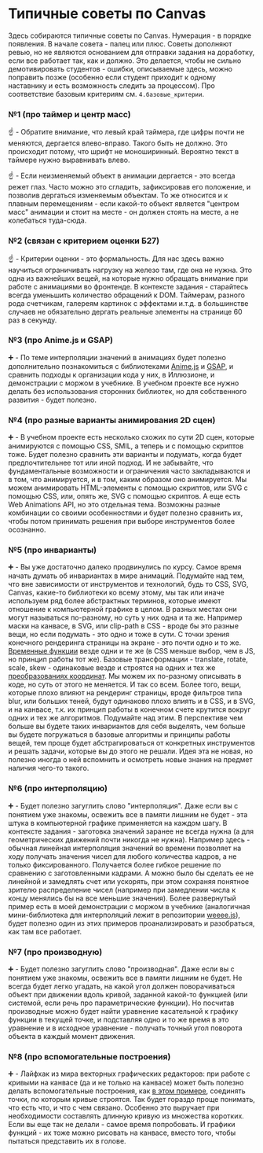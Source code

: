 # Типичные советы по Canvas

Здесь собираются типичные советы по Canvas. Нумерация - в порядке появления. В начале совета - палец или плюс. Советы дополняют ревью, но не являются основанием для отправки задания на доработку, если все работает так, как и должно. Это делается, чтобы не сильно демотивировать студентов - ошибки, описываемые здесь, можно поправить позже (особенно если студент приходит к одному наставнику и есть возможность следить за процессом). Про соответствие базовым критериям см. `4.базовые_критерии`.


### №1 (про таймер и центр масс)

:point_up: - Обратите внимание, что левый край таймера, где цифры почти не меняются, дергается влево-вправо. Такого быть не должно. Это происходит потому, что шрифт не моноширинный. Вероятно текст в таймере нужно выравнивать влево.

:point_up: - Если неизменяемый объект в анимации дергается - это всегда режет глаз. Часто можно это сгладить, зафиксировав его положение, и позволив дергаться изменяемым объектам. То же относится и к плавным перемещениям - если какой-то объект является "центром масс" анимации и стоит на месте - он должен стоять на месте, а не колебаться туда-сюда.


### №2 (связан с критерием оценки Б27)

:point_up: - Критерии оценки - это формальность. Для нас здесь важно научиться ограничивать нагрузку на железо там, где она не нужна. Это одна из важнейших вещей, на которые нужно обращать внимание при работе с анимациями во фронтенде. В контексте задания - старайтесь всегда уменьшить количество обращений к DOM. Таймерам, разного рода счетчикам, галереям картинок с эффектами и.т.д. в большинстве случаев не обязательно дергать реальные элементы на странице 60 раз в секунду.


### №3 (про Anime.js и GSAP)

:heavy_plus_sign: - По теме интерполяции значений в анимациях будет полезно дополнительно познакомиться с библиотеками [Anime.js](https://animejs.com/) и [GSAP](https://greensock.com/gsap/), и сравнить подходы к организации кода у них, в Иллюзионе, и демонстрации с моржом в учебнике. В учебном проекте все нужно делать без использования сторонних библиотек, но для собственного развития - будет полезно.


### №4 (про разные варианты анимирования 2D сцен)

:heavy_plus_sign: - В учебном проекте есть несколько схожих по сути 2D сцен, которые анимируются с помощью CSS, SMIL, а теперь и с помощью скриптов тоже. Будет полезно сравнить эти варианты и подумать, когда будет предпочтительнее тот или иной подход. И не забывайте, что фундаментальные возможности и ограничения часто закладываются и в том, что анимируется, и в том, каким образом оно анимируется. Мы можем анимировать HTML-элементы с помощью скриптов, или SVG с помощью CSS, или, опять же, SVG с помощью скриптов. А еще есть Web Animations API, но это отдельная тема. Возможны разные комбинации со своими особенностями и будет полезно сравнить их, чтобы потом принимать решения при выборе инструментов более осознанно.


### №5 (про инварианты)

:heavy_plus_sign: - Вы уже достаточно далеко продвинулись по курсу. Самое время начать думать об инвариантах в мире анимаций. Подумайте над тем, что вне зависимости от инструментов и технологий, будь то CSS, SVG, Canvas, какие-то библиотеки ко всему этому, мы так или иначе используем ряд более абстрактных терминов, которые имеют отношение к компьютерной графике в целом. В разных местах они могут называться по-разному, но суть у них одна и та же. Например маски на канвасе, в SVG, или clip-path в CSS - вроде бы это разные вещи, но если подумать - это одно и тоже в сути. С точки зрения конечного рендеринга страницы на экране - это почти одно и то же. [Временные функции](https://habr.com/ru/post/518006/) везде одни и те же (в CSS меньше выбор, чем в JS, но принцип работы тот же). Базовые трансформации - translate, rotate, scale, skew - одинаковые везде и строятся на одних и тех же [преобразованиях координат](https://habr.com/ru/post/520078/). Мы можем их по-разному описывать в коде, но суть от этого не меняется. И так со всем. Более того, вещи, которые плохо влияют на рендеринг страницы, вроде фильтров типа blur, или больших теней, будут одинаково плохо влиять и в CSS, и в SVG, и на канвасе, т.к. их принцип работы в конечном счете крутится вокруг одних и тех же алгоритмов. Подумайте над этим. В перспективе чем больше вы будете таких инвариантов для себя выделять, чем больше вы будете погружаться в базовые алгоритмы и принципы работы вещей, тем проще будет абстрагироваться от конкретных инструментов и решать задачи, которые вы до этого не решали. Идея эта не новая, но полезно иногда о ней вспомнить и осмотреть новые знания на предмет наличия чего-то такого.


### №6 (про интерполяцию)

:heavy_plus_sign: - Будет полезно загуглить слово "интерполяция". Даже если вы с понятием уже знакомы, освежить все в памяти лишним не будет - эта штука в компьютерной графике применяется на каждом шагу. В контексте задания - заготовка значений заранее не всегда нужна (а для геометрических движений почти никогда не нужна). Например здесь - обычная линейная интерполяция значений во времени позволяет на ходу получать значения чисел для любого количества кадров, а не только фиксированного. Получается более гибкое решение по сравнению с заготовленными кадрами. А можно было бы сделать ее не линейной и замедлять счет или ускорять, при этом сохраняя понятное зрителю распределение чисел (например при замедлении числа к концу менялись бы на все меньшие значения). Более развернутый пример есть в моей демонстрации с моржом в учебнике (аналогичная мини-библиотека для интерполяций лежит в репозитории [weeee.js](https://github.com/sfi0zy/weeee)), будет полезно один из этих примеров проанализировать и разобраться, как там все работает.


### №7 (про производную)

:heavy_plus_sign: - Будет полезно загуглить слово "производная". Даже если вы с понятием уже знакомы, освежить все в памяти лишним не будет. Не всегда будет легко угадать, на какой угол должен поворачиваться объект при движении вдоль кривой, заданной какой-то функцией (или системой, если речь про параметрические функции). Но посчитав производные можно будет найти уравнение касательной к графику функции в текущей точке, и подставляя одно и то же время в это уравнение и в исходное уравнение - получать точный угол поворота объекта в каждый момент движения.


### №8 (про вспомогательные построения)

:heavy_plus_sign: - Лайфхак из мира векторных графических редакторов: при работе с кривыми на канвасе (да и не только на канвасе) может быть полезно делать вспомогательные построения, как [в этом примере](https://codepen.io/sfi0zy/pen/VwKgQPB), соединять точки, по которым кривые строятся. Так будет гораздо проще понимать, что есть что, и что с чем связано. Особенно это выручает при необходимости составлять длинную кривую из множества коротких. Если вы еще так не делали - самое время попробовать. И графики функций - их тоже можно рисовать на канвасе, вместо того, чтобы пытаться представить их в голове.

